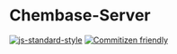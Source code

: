 # Chembase-Server

[![js-standard-style](https://img.shields.io/badge/code%20style-standard-brightgreen.svg)](http://standardjs.com)
[![Commitizen friendly](https://img.shields.io/badge/commitizen-friendly-brightgreen.svg)](http://commitizen.github.io/cz-cli/)